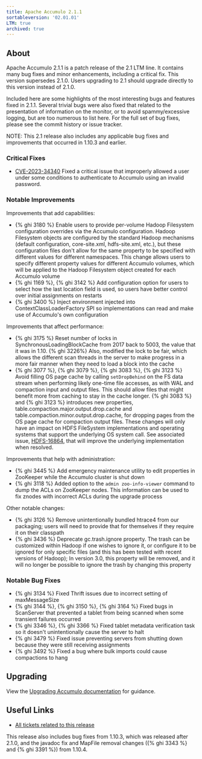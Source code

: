 ```yaml
---
title: Apache Accumulo 2.1.1
sortableversion: '02.01.01'
LTM: true
archived: true
---
```

## About

Apache Accumulo 2.1.1 is a patch release of the 2.1 LTM line. It contains
many bug fixes and minor enhancements, including a critical fix. This version
supersedes 2.1.0. Users upgrading to 2.1 should upgrade directly to this
version instead of 2.1.0.

Included here are some highlights of the most interesting bugs and features
fixed in 2.1.1. Several trivial bugs were also fixed that related to the
presentation of information on the monitor, or to avoid spammy/excessive
logging, but are too numerous to list here. For the full set of bug fixes,
please see the commit history or issue tracker.

NOTE: This 2.1 release also includes any applicable bug fixes and improvements
that occurred in 1.10.3 and earlier.

### Critical Fixes

* [CVE-2023-34340] Fixed a critical issue that improperly allowed a user under
  some conditions to authenticate to Accumulo using an invalid password.

### Notable Improvements

Improvements that add capabilities:

* {% ghi 3180 %} Enable users to provide per-volume Hadoop Filesystem
  configuration overrides via the Accumulo configuration. Hadoop Filesystem
  objects are configured by the standard Hadoop mechanisms (default
  configuration, core-site.xml, hdfs-site.xml, etc.), but these configuration
  files don't allow for the same property to be specified with different values
  for different namespaces. This change allows users to specify different
  property values for different Accumulo volumes, which will be applied to the
  Hadoop Filesystem object created for each Accumulo volume
* {% ghi 1169 %}, {% ghi 3142 %} Add configuration option for users to select
  how the last location field is used, so users have better control over
  initial assignments on restarts
* {% ghi 3400 %} Inject environment injected into ContextClassLoaderFactory SPI
  so implementations can read and make use of Accumulo's own configuration

Improvements that affect performance:

* {% ghi 3175 %} Reset number of locks in SynchronousLoadingBlockCache from
  2017 back to 5003, the value that it was in 1.10. {% ghi 3226%} Also,
  modified the lock to be fair, which allows the different scan threads in the
  server to make progress in a more fair manner when they need to load a block
  into the cache
* {% ghi 3077 %}, {% ghi 3079 %}, {% ghi 3083 %}, {% ghi 3123 %} Avoid filling
  OS page cache by calling `setDropBehind` on the FS data stream when
  performing likely one-time file accesses, as with WAL and compaction input
  and output files. This should allow files that might benefit more from
  caching to stay in the cache longer. {% ghi 3083 %} and {% ghi 3123 %}
  introduces new properties, table.compaction.major.output.drop.cache and
  table.compaction.minor.output.drop.cache, for dropping pages from the OS page
  cache for compaction output files. These changes will only have an impact on
  HDFS FileSystem implementations and operating systems that support the
  underlying OS system call. See associated issue, [HDFS-16864], that will
  improve the underlying implementation when resolved.

Improvements that help with administration:

* {% ghi 3445 %} Add emergency maintenance utility to edit properties in
  ZooKeeper while the Accumulo cluster is shut down
* {% ghi 3118 %} Added option to the `admin zoo-info-viewer` command to dump
  the ACLs on ZooKeeper nodes. This information can be used to fix znodes with
  incorrect ACLs during the upgrade process

Other notable changes:

* {% ghi 3126 %} Remove unintentionally bundled htrace4 from our packaging;
  users will need to provide that for themselves if they require it on their
  classpath
* {% ghi 3436 %} Deprecate gc.trash.ignore property. The trash can be
  customized within Hadoop if one wishes to ignore it, or configure it to be
  ignored for only specific files (and this has been tested with recent
  versions of Hadoop); In version 3.0, this property will be removed, and it
  will no longer be possible to ignore the trash by changing this property

### Notable Bug Fixes

* {% ghi 3134 %} Fixed Thrift issues due to incorrect setting of maxMessageSize
* {% ghi 3144 %}, {% ghi 3150 %}, {% ghi 3164 %} Fixed bugs in ScanServer that
  prevented a tablet from being scanned when some transient failures occurred
* {% ghi 3346 %}, {% ghi 3366 %} Fixed tablet metadata verification task so it
  doesn't unintentionally cause the server to halt
* {% ghi 3479 %} Fixed issue preventing servers from shutting down because they
  were still receiving assignments
* {% ghi 3492 %} Fixed a bug where bulk imports could cause compactions to hang

## Upgrading

View the [Upgrading Accumulo documentation][upgrade] for guidance.

## Useful Links

* [All tickets related to this release][milestone]

This release also includes bug fixes from 1.10.3, which was released after
2.1.0, and the javadoc fix and MapFile removal changes ({% ghi 3343 %} and
{% ghi 3391 %}) from 1.10.4.


[upgrade]: /docs/2.x/administration/upgrading
[milestone]: https://github.com/apache/accumulo/milestone/15
[HDFS-16864]: https://issues.apache.org/jira/browse/HDFS-16864
[CVE-2023-34340]: https://www.cve.org/CVERecord?id=CVE-2023-34340
